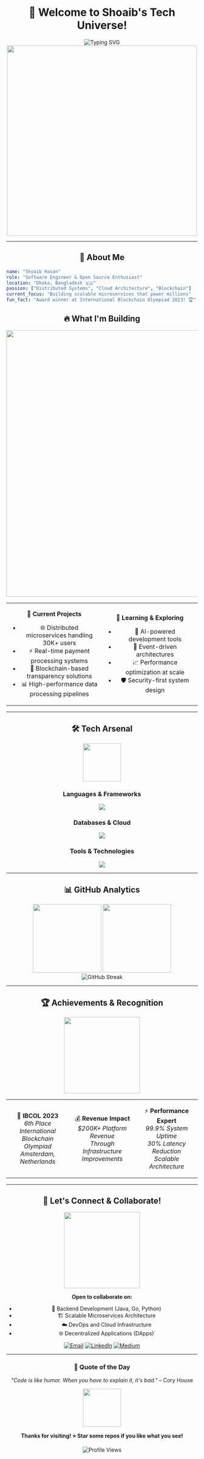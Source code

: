 <div align="center">

# 🚀 Welcome to Shoaib's Tech Universe! 

<img src="https://readme-typing-svg.herokuapp.com?font=Fira+Code&size=30&duration=3000&pause=1000&color=36BCF7&center=true&vCenter=true&width=600&lines=Software+Engineer;Backend+Architect;Open+Source+Enthusiast;Distributed+Systems+Expert" alt="Typing SVG" />

<img src="https://user-images.githubusercontent.com/74038190/225813708-98b745f2-7d22-48cf-9150-083f1b00d6c9.gif" width="500">

</div>

---

<div align="center">

## 🎯 About Me

</div>

```yaml
name: "Shoaib Hasan"
role: "Software Engineer & Open Source Enthusiast"
location: "Dhaka, Bangladesh 🇧🇩"
passion: ["Distributed Systems", "Cloud Architecture", "Blockchain"]
current_focus: "Building scalable microservices that power millions"
fun_fact: "Award winner at International Blockchain Olympiad 2023! 🏆"
```

<div align="center">

## 🔥 What I'm Building

<img src="https://user-images.githubusercontent.com/74038190/212284100-561aa473-3905-4a80-b561-0d28506553ee.gif" width="700">

</div>

<table align="center">
<tr>
<td align="center" width="50%">

**🎯 Current Projects**
- 🌐 Distributed microservices handling 30K+ users
- ⚡ Real-time payment processing systems
- 🔐 Blockchain-based transparency solutions
- 📊 High-performance data processing pipelines

</td>
<td align="center" width="50%">

**🚀 Learning & Exploring**
- 🤖 AI-powered development tools
- 🔄 Event-driven architectures
- 📈 Performance optimization at scale
- 🛡️ Security-first system design

</td>
</tr>
</table>

---

<div align="center">

## 🛠️ Tech Arsenal

<img src="https://user-images.githubusercontent.com/74038190/212257468-1e9a91f1-b626-4baa-b15d-5c385dfa7ed2.gif" width="100">

</div>

<div align="center">

### Languages & Frameworks
<img src="https://skillicons.dev/icons?i=java,go,python,spring,fastapi" />

### Databases & Cloud
<img src="https://skillicons.dev/icons?i=postgres,mongodb,redis,aws,docker,kubernetes" />

### Tools & Technologies
<img src="https://skillicons.dev/icons?i=kafka,nginx,terraform,linux,git,github" />

</div>

---

<div align="center">

## 📊 GitHub Analytics

<img height="180em" src="https://github-readme-stats-eight-theta.vercel.app/api?username=sayanshoaib&show_icons=true&theme=tokyonight&include_all_commits=true&count_private=true"/>
<img height="180em" src="https://github-readme-stats-eight-theta.vercel.app/api/top-langs/?username=sayanshoaib&layout=compact&langs_count=8&theme=tokyonight"/>

</div>

<div align="center">

<img src="https://github-readme-streak-stats.herokuapp.com/?user=sayanshoaib&theme=tokyonight" alt="GitHub Streak" />

</div>

---

<div align="center">

## 🏆 Achievements & Recognition

<img src="https://user-images.githubusercontent.com/74038190/216122041-518ac897-8d92-4c6b-9b3f-ca01dcaf38ee.png" width="200" />

</div>

<table align="center">
<tr>
<td align="center">

🥈 **IBCOL 2023**  
*6th Place International*  
*Blockchain Olympiad*  
*Amsterdam, Netherlands*

</td>
<td align="center">

💰 **Revenue Impact**  
*$200K+ Platform Revenue*  
*Through Infrastructure*  
*Improvements*

</td>
<td align="center">

⚡ **Performance Expert**  
*99.9% System Uptime*  
*30% Latency Reduction*  
*Scalable Architecture*

</td>
</tr>
</table>

---

<div align="center">

## 🤝 Let's Connect & Collaborate!

<img src="https://user-images.githubusercontent.com/74038190/216120974-24a76b31-7f39-41f1-a38f-b3c1377cc612.png" width="200" />

**Open to collaborate on:**
- 🔧 Backend Development (Java, Go, Python)
- 🏗️ Scalable Microservices Architecture
- ☁️ DevOps and Cloud Infrastructure
- 🌐 Decentralized Applications (DApps)

</div>

<div align="center">

[![Email](https://img.shields.io/badge/Email-shoaib.hasan1801%40gmail.com-red?style=for-the-badge&logo=gmail&logoColor=white)](mailto:shoaib.hasan1801@gmail.com)
[![LinkedIn](https://img.shields.io/badge/LinkedIn-Connect-blue?style=for-the-badge&logo=linkedin&logoColor=white)](https://www.linkedin.com/in/sayanshoaib)
[![Medium](https://img.shields.io/badge/Medium-Follow-black?style=for-the-badge&logo=medium&logoColor=white)](https://shoaib-hasan1801.medium.com)

</div>

---

<div align="center">

### 💭 Quote of the Day
*"Code is like humor. When you have to explain it, it's bad."* – Cory House

<img src="https://user-images.githubusercontent.com/74038190/212284115-f47cd8ff-2ffb-4b04-b5bf-4d1c14c0247f.gif" width="100">

**Thanks for visiting! ⭐ Star some repos if you like what you see!**

</div>

<div align="center">

![Profile Views](https://komarev.com/ghpvc/?username=sayanshoaib&color=brightgreen&style=flat-square)

</div>
